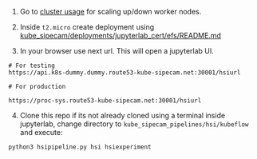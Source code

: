 
1. Go to [cluster usage](https://conabio.github.io/kube_sipecam/1.Deployment-of-Kubernetes-cluster-in-AWS.html#cluster-usage) for scaling up/down worker nodes.

2. Inside `t2.micro` create deployment using [kube_sipecam/deployments/jupyterlab_cert/efs/README.md](https://github.com/CONABIO/kube_sipecam/blob/master/deployments/jupyterlab_cert/efs/README.md)

3. In your browser use next url. This will open a jupyterlab UI.

```
# For testing
https://api.k8s-dummy.dummy.route53-kube-sipecam.net:30001/hsiurl

# For production

https://proc-sys.route53-kube-sipecam.net:30001/hsiurl

```

4. Clone this repo if its not already cloned using a terminal inside jupyterlab, change directory to `kube_sipecam_pipelines/hsi/kubeflow` and execute:

```
python3 hsipipeline.py hsi hsiexperiment
```
